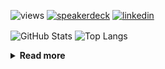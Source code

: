 ![views](https://komarev.com/ghpvc/?username=chck&color=blueviolet)
[![speakerdeck](https://img.shields.io/badge/Speaker_Deck-chck-8a2be2?style=flat-square&logo=speaker-deck)](https://speakerdeck.com/chck)
[![linkedin](https://img.shields.io/badge/LinkedIn-chck-8a2be2?style=flat-square&logo=linkedin)](https://www.linkedin.com/in/chck/)

<p align="left"> 
  <img alt="GitHub Stats" align="center" height="150" src="https://github-readme-stats-nine-umber-51.vercel.app/api?username=chck&count_private=true&show_icons=true&hide_title=true&theme=buefy" />
  <img alt="Top Langs" align="center" height="150" src="https://github-readme-stats-nine-umber-51.vercel.app/api/top-langs/?username=chck&layout=compact&count_private=true&show_icons=true&hide_title=true&theme=buefy" />
</p>

<details>
  <summary><b>Read more</b></summary>
  <br>

  <!--START_SECTION:waka-->
**🐱 My GitHub Data** 

> 📦 124.0 kB Used in GitHub's Storage 
 > 
> 🏆 292 Contributions in the Year 2025
 > 
> 💼 Opted to Hire
 > 
> 📜 133 Public Repositories 
 > 
> 🔑 24 Private Repositories 
 > 
**I'm a Night 🦉** 

```text
🌞 Morning                1186 commits        ████░░░░░░░░░░░░░░░░░░░░░   16.13 % 
🌆 Daytime                2256 commits        ████████░░░░░░░░░░░░░░░░░   30.67 % 
🌃 Evening                2065 commits        ███████░░░░░░░░░░░░░░░░░░   28.08 % 
🌙 Night                  1848 commits        ██████░░░░░░░░░░░░░░░░░░░   25.13 % 
```
📅 **I'm Most Productive on Thursday** 

```text
Monday                   1395 commits        █████░░░░░░░░░░░░░░░░░░░░   18.97 % 
Tuesday                  1102 commits        ████░░░░░░░░░░░░░░░░░░░░░   14.98 % 
Wednesday                1280 commits        ████░░░░░░░░░░░░░░░░░░░░░   17.40 % 
Thursday                 1687 commits        ██████░░░░░░░░░░░░░░░░░░░   22.94 % 
Friday                   739 commits         ███░░░░░░░░░░░░░░░░░░░░░░   10.05 % 
Saturday                 489 commits         ██░░░░░░░░░░░░░░░░░░░░░░░   06.65 % 
Sunday                   663 commits         ██░░░░░░░░░░░░░░░░░░░░░░░   09.01 % 
```


📊 **This Week I Spent My Time On** 

```text
💬 Programming Languages: 
Python                   9 hrs 24 mins       ███████████░░░░░░░░░░░░░░   43.12 % 
Rust                     3 hrs 25 mins       ████░░░░░░░░░░░░░░░░░░░░░   15.74 % 
TOML                     2 hrs 44 mins       ███░░░░░░░░░░░░░░░░░░░░░░   12.54 % 
Markdown                 1 hr 23 mins        ██░░░░░░░░░░░░░░░░░░░░░░░   06.42 % 
Git                      1 hr 2 mins         █░░░░░░░░░░░░░░░░░░░░░░░░   04.74 % 

🔥 Editors: 
PyCharm                  12 hrs 35 mins      ██████████████░░░░░░░░░░░   57.70 % 
RustRover                4 hrs 15 mins       █████░░░░░░░░░░░░░░░░░░░░   19.51 % 
Neovim                   4 hrs 1 min         █████░░░░░░░░░░░░░░░░░░░░   18.44 % 
Obsidian                 47 mins             █░░░░░░░░░░░░░░░░░░░░░░░░   03.60 % 
Zed                      9 mins              ░░░░░░░░░░░░░░░░░░░░░░░░░   00.74 % 
```

**I Mostly Code in Python** 

```text
Python                   47 repos            █████████░░░░░░░░░░░░░░░░   34.56 % 
Jupyter Notebook         19 repos            ███░░░░░░░░░░░░░░░░░░░░░░   13.97 % 
Ruby                     11 repos            ██░░░░░░░░░░░░░░░░░░░░░░░   08.09 % 
Rust                     8 repos             █░░░░░░░░░░░░░░░░░░░░░░░░   05.88 % 
Dockerfile               5 repos             █░░░░░░░░░░░░░░░░░░░░░░░░   03.68 % 
```



**Timeline**

![Lines of Code chart](https://raw.githubusercontent.com/chck/chck/main/assets/bar_graph.png)


 Last Updated on 2025-03-25 02:01 UTC
<!--END_SECTION:waka-->
</details>

